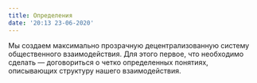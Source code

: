 ```yaml
---
title: Определения
date: '20:13 23-06-2020'
---
```


Мы создаем максимально прозрачную децентрализованную систему общественного взаимодействия. Для этого первое, что необходимо сделать — договориться о четко определенных понятиях, описывающих структуру нашего взаимодействия.